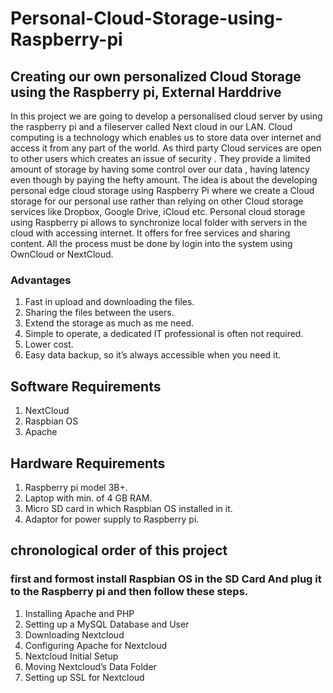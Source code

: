 # Personal-Cloud-Storage-using-Raspberry-pi
## Creating our own personalized Cloud Storage using the Raspberry pi, External Harddrive

In this project we are going to develop a personalised cloud server by using the raspberry pi and a fileserver called Next cloud in our LAN. Cloud computing is a technology which enables us to store data over internet and access it from any part of the world. As third party Cloud services are open to other users which creates an issue of security . They provide a limited amount of storage by having some control over our data , having latency even though by paying the hefty amount. The idea is
about the developing personal edge cloud storage using Raspberry Pi where we create a Cloud storage for our personal use rather than relying on other Cloud storage services like Dropbox, Google Drive, iCloud etc. Personal cloud storage using Raspberry pi allows to synchronize local folder with servers in the cloud with accessing internet. It offers for free services and sharing content. All the process must be done by login into the system using OwnCloud or NextCloud.

### Advantages

1. Fast in upload and downloading the files.
2. Sharing the files between the users.
3. Extend the storage as much as me need.
4. Simple to operate, a dedicated IT professional is often not required.
5. Lower cost.
6. Easy data backup, so it’s always accessible when you need it.

## Software Requirements

1. NextCloud
2. Raspbian OS
3. Apache

## Hardware Requirements

1. Raspberry pi model 3B+.
2. Laptop with min. of 4 GB RAM.
3. Micro SD card in which Raspbian OS installed in it.
4. Adaptor for power supply to Raspberry pi.

## chronological order of this project
### first and formost install Raspbian OS in the SD Card And plug it to the Raspberry pi and then follow these steps.
1. Installing Apache and PHP
2. Setting up a MySQL Database and User
3. Downloading Nextcloud
4. Configuring Apache for Nextcloud
5. Nextcloud Initial Setup
6. Moving Nextcloud’s Data Folder
7. Setting up SSL for Nextcloud
